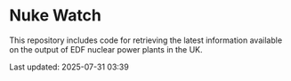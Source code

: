 # Nuke Watch

This repository includes code for retrieving the latest information available on the output of EDF nuclear power plants in the UK.

Last updated: 2025-07-31 03:39